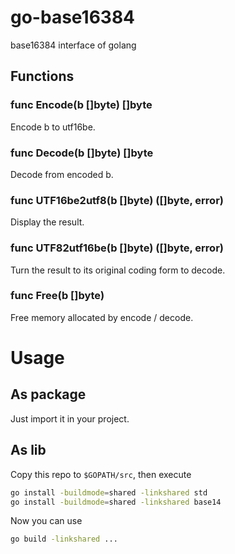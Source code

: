 # go-base16384
base16384 interface of golang

## Functions

### func Encode(b []byte) []byte
Encode b to utf16be.
### func Decode(b []byte) []byte
Decode from encoded b.
### func UTF16be2utf8(b []byte) ([]byte, error)
Display the result.
### func UTF82utf16be(b []byte) ([]byte, error)
Turn the result to its original coding form to decode.
### func Free(b []byte)
Free memory allocated by encode / decode.

# Usage
## As package
Just import it in your project.
## As lib
Copy this repo to `$GOPATH/src`, then execute
```bash
go install -buildmode=shared -linkshared std
go install -buildmode=shared -linkshared base14
```
Now you can use
```bash
go build -linkshared ...
```
